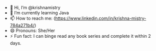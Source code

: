 - 👋 Hi, I’m @krishnamistry
- 🌱 I’m currently learning Java
- 📫 How to reach me: (https://www.linkedin.com/in/krishna-mistry-784a271b4/)
- 😄 Pronouns: She/Her
- ⚡ Fun fact: I can binge read any book series and complete it within 2 days.

<!---
krishnamistry14/krishnamistry14 is a ✨ special ✨ repository because its `README.md` (this file) appears on your GitHub profile.
You can click the Preview link to take a look at your changes.
--->
